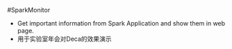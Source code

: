 #SparkMonitor
- Get important information from Spark Application and show them in web page.
- 用于实验室年会对Deca的效果演示

